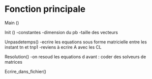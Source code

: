 # Fonction principale
Main ()

Init ()
-constantes
-dimension du pb
-taille des vecteurs

Unpasdetemps()
-ecrire les equations sous forme matricielle entre les instant tn et tnp1
-reviens à ecrire A avec les CL

Resolution()
-on resoud les equations d avant : coder des solveurs de matrices

Ecrire_dans_fichier()
